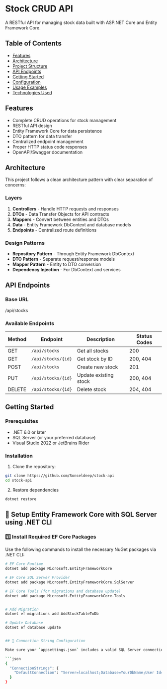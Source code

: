 # Stock CRUD API

A RESTful API for managing stock data built with ASP.NET Core and Entity Framework Core.

## Table of Contents

- [Features](#features)
- [Architecture](#architecture)
- [Project Structure](#project-structure)
- [API Endpoints](#api-endpoints)
- [Getting Started](#getting-started)
- [Configuration](#configuration)
- [Usage Examples](#usage-examples)
- [Technologies Used](#technologies-used)

## Features

- Complete CRUD operations for stock management
- RESTful API design
- Entity Framework Core for data persistence
- DTO pattern for data transfer
- Centralized endpoint management
- Proper HTTP status code responses
- OpenAPI/Swagger documentation

## Architecture

This project follows a clean architecture pattern with clear separation of concerns:

### Layers

1. **Controllers** - Handle HTTP requests and responses
2. **DTOs** - Data Transfer Objects for API contracts
3. **Mappers** - Convert between entities and DTOs
4. **Data** - Entity Framework DbContext and database models
5. **Endpoints** - Centralized route definitions

### Design Patterns

- **Repository Pattern** - Through Entity Framework DbContext
- **DTO Pattern** - Separate request/response models
- **Mapper Pattern** - Entity to DTO conversion
- **Dependency Injection** - For DbContext and services


## API Endpoints

### Base URL

/api/stocks

### Available Endpoints

| Method | Endpoint | Description | Status Codes |
|--------|----------|-------------|--------------|
| GET | `/api/stocks` | Get all stocks | 200 |
| GET | `/api/stocks/{id}` | Get stock by ID | 200, 404 |
| POST | `/api/stocks` | Create new stock | 201 |
| PUT | `/api/stocks/{id}` | Update existing stock | 200, 404 |
| DELETE | `/api/stocks/{id}` | Delete stock | 204, 404 |

## Getting Started

### Prerequisites

- .NET 6.0 or later
- SQL Server (or your preferred database)
- Visual Studio 2022 or JetBrains Rider

### Installation

1. Clone the repository:
```bash
git clone https://github.com/Sonseldeep/stock-api
cd stock-api
```
2. Restore dependencies
```bash
dotnet restore
```

## 🔧 Setup Entity Framework Core with SQL Server using .NET CLI

### 1️⃣ Install Required EF Core Packages

Use the following commands to install the necessary NuGet packages via .NET CLI:

```bash
# EF Core Runtime
dotnet add package Microsoft.EntityFrameworkCore

# EF Core SQL Server Provider
dotnet add package Microsoft.EntityFrameworkCore.SqlServer

# EF Core Tools (for migrations and database update)
dotnet add package Microsoft.EntityFrameworkCore.Tools


# Add Migration
dotnet ef migrations add AddStockTableToDb

# Update Database
dotnet ef database update


## 🔗 Connection String Configuration

Make sure your `appsettings.json` includes a valid SQL Server connection string:

```json
{
  "ConnectionStrings": {
    "DefaultConnection": "Server=localhost;Database=YourDbName;User Id=SA;Password=YourStrongPassword;TrustServerCertificate=True;"
  }
}


